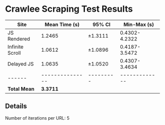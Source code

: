 # Crawlee Scraping Test Results

| Site | Mean Time (s) | 95% CI | Min-Max (s) |
|------|---------------|---------|-------------|
| JS Rendered | 1.2465 | ±1.3111 | 0.4302-4.2322 |
| Infinite Scroll | 1.0612 | ±1.0896 | 0.4187-3.5472 |
| Delayed JS | 1.0635 | ±1.0520 | 0.4307-3.4634 |
|------|---------------|---------|-------------|
| **Total Mean** | **3.3711** | | |

## Details
Number of iterations per URL: 5
